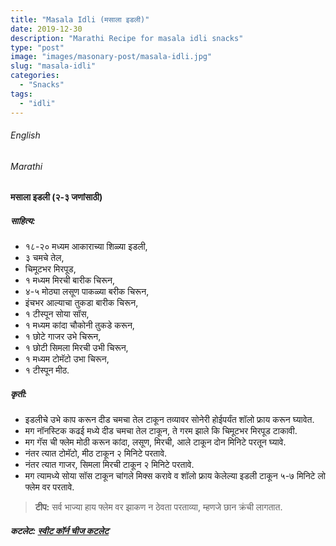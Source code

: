 ```yaml
---
title: "Masala Idli (मसाला इडली)"
date: 2019-12-30
description: "Marathi Recipe for masala idli snacks"
type: "post"
image: "images/masonary-post/masala-idli.jpg"
slug: "masala-idli"
categories: 
  - "Snacks"
tags:
  - "idli"
---
```


###### English








###### Marathi




#### मसाला इडली (२-३ जणांसाठी)



##### साहित्य: 


- १८-२० मध्यम आकाराच्या शिळ्या इडली,
- ३ चमचे तेल,
- चिमूटभर मिरपूड,
- १ मध्यम मिरची बारीक चिरून,
- ४-५ मोठ्या लसूण पाकळ्या बरीक चिरून,
- इंचभर आल्याचा तुकडा बारीक चिरून,
- १ टीस्पून सोया सॉस,
- १ मध्यम कांदा चौकोनी तुकडे करून,
- १ छोटे गाजर उभे चिरून,
- १ छोटी सिमला मिरची उभी चिरून,
- १ मध्यम टोमॅटो उभा चिरून,
- १ टीस्पून मीठ.


##### कृती:


- इडलीचे उभे काप करून दीड चमचा तेल टाकून तव्यावर सोनेरी होईपर्यंत शॉलो फ्राय करून घ्यावेत.
- मग नॉनस्टिक कढई मध्ये दीड चमचा तेल टाकून, ते गरम झाले कि चिमूटभर मिरपूड टाकावी.
- मग गॅस ची फ्लेम मोठी करून कांदा, लसूण, मिरची, आले टाकून दोन मिनिटे परतून घ्यावे.
- नंतर त्यात टोमॅटो, मीठ टाकून २ मिनिटे परतावे.
- नंतर त्यात गाजर, सिमला मिरची टाकून २ मिनिटे परतावे.
- मग त्यामध्ये सोया सॉस टाकून चांगले मिक्स करावे व शॉलो फ्राय केलेल्या इडली टाकून ५-७ मिनिटे लो फ्लेम वर परतावे.



> **टीप:** सर्व भाज्या हाय फ्लेम वर झाकण न ठेवता परताव्या, म्हणजे छान क्रंची लागतात.


##### कटलेट: [स्वीट कॉर्न चीज कटलेट](/sweet-corn-cheese-cutlet) 